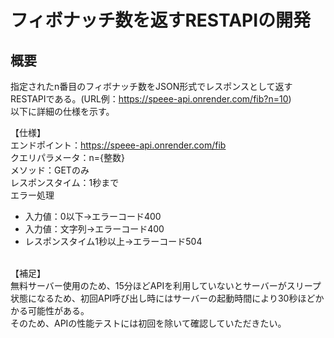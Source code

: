 # フィボナッチ数を返すRESTAPIの開発

## 概要
指定されたn番目のフィボナッチ数をJSON形式でレスポンスとして返すRESTAPIである。(URL例：https://speee-api.onrender.com/fib?n=10)<br>
以下に詳細の仕様を示す。<br>

【仕様】<br>
エンドポイント：https://speee-api.onrender.com/fib<br>
クエリパラメータ：n={整数}<br>
メソッド：GETのみ<br>
レスポンスタイム：1秒まで<br>
エラー処理
* 入力値：0以下→エラーコード400
* 入力値：文字列→エラーコード400
* レスポンスタイム1秒以上→エラーコード504


<br>
【補足】<br>
無料サーバー使用のため、15分ほどAPIを利用していないとサーバーがスリープ状態になるため、初回API呼び出し時にはサーバーの起動時間により30秒ほどかかる可能性がある。<br>
そのため、APIの性能テストには初回を除いて確認していただきたい。